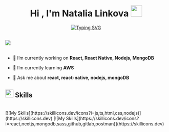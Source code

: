 <h1 align="center"><b>Hi , I'm Natalia Linkova </b><img src="https://media.giphy.com/media/hvRJCLFzcasrR4ia7z/giphy.gif" width="35"></h1>
<p align="center">
  <a href="https://git.io/typing-svg"><img src="https://readme-typing-svg.herokuapp.com?font=Fira+Code&weight=500&pause=1000&color=21A98F&random=false&width=435&lines=Web+Developer;Full+Stack+Software+Developer;React+Native+Developer;Active+Coder;Resilient+person..." alt="Typing SVG" /></a>
</p>

<br>
<img src="https://user-images.githubusercontent.com/73097560/115834477-dbab4500-a447-11eb-908a-139a6edaec5c.gif"><br><br>

- 🔭 I’m currently working on **React, React Native, Nodejs, MongoDB**

- 🌱 I’m currently learning **AWS**

- 💬 Ask me about **react, react-native, nodejs, mongoDB**


## <img src="https://media2.giphy.com/media/QssGEmpkyEOhBCb7e1/giphy.gif?cid=ecf05e47a0n3gi1bfqntqmob8g9aid1oyj2wr3ds3mg700bl&rid=giphy.gif" width ="25"><b> Skills</b>
<br>
[![My Skills](https://skillicons.dev/icons?i=js,ts,html,css,nodejs)](https://skillicons.dev)
[![My Skills](https://skillicons.dev/icons?i=react,nextjs,mongodb,sass,github,gitlab,postman)](https://skillicons.dev)

